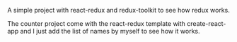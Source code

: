 A simple project with react-redux and redux-toolkit to see how redux works. 

The counter project come with the react-redux template with create-react-app
and I just add the list of names by myself to see how it works.